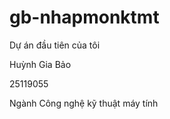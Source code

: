 # gb-nhapmonktmt
Dự án đầu tiên của tôi

Huỳnh Gia Bảo

25119055

Ngành Công nghệ kỹ thuật máy tính
